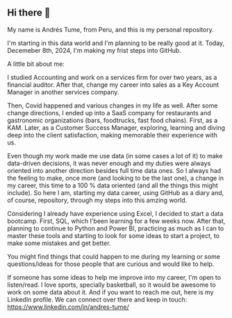 ## Hi there 👋
My name is Andrés Tume, from Peru, and this is my personal repository.

I'm starting in this data world and I'm planning to be really good at it. Today, Decemeber 8th, 2024, I'm making my frist steps into GitHub.

A little bit about me:

I studied Accounting and work on a services firm for over two years, as a financial auditor. After that, change my career into sales as a Key Account Manager in another services company.

Then, Covid happened and various changes in my life as well. After some change directions, I ended up into a SaaS company for restaurants and gastronomic organizations (bars, foodtrucks, fast food chains). First, as a KAM. Later, as a Customer Success Manager, exploring, learning and diving deep into the client satisfaction, making memorable their experience with us.

Even though my work made me use data (in some cases a lot of it) to make data-driven decisions, it was never enough and my duties were always oriented into another direction besides full time data ones. So I always had the feeling to make, once more (and looking to be the last one), a change in my career, this time to a 100 % data oriented (and all the things this might include). So here I am, starting my data career, using GitHub as a diary and, of course, repository, through my steps into this amzing world.

Considering I already have experience using Excel, I decided to start a data bootcamp. First, SQL, which I'been learning for a few weeks now. After that, planning to continue to Python and Power BI, practicing as much as I can to master these tools and starting to look for some ideas to start a project, to make some mistakes and get better.

You might find things that could happen to me during my learning or some questions/ideas for those people that are curious and would like to help.

If someone has some ideas to help me improve into my career, I'm open to listen/read. I love sports, specially basketball, so it would be awesome to work on some data about it. And if you want to reach me out, here is my LinkedIn profile. We can connect over there and keep in touch: https://www.linkedin.com/in/andres-tume/

<!--
**andrestume/andrestume** is a ✨ _special_ ✨ repository because its `README.md` (this file) appears on your GitHub profile.

Here are some ideas to get you started:

- 🔭 I’m currently working on ...
- 🌱 I’m currently learning ...
- 👯 I’m looking to collaborate on ...
- 🤔 I’m looking for help with ...
- 💬 Ask me about ...
- 📫 How to reach me: ...
- 😄 Pronouns: ...
- ⚡ Fun fact: ...
-->
